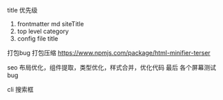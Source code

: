 title 优先级
1. frontmatter md siteTitle
2. top level category
3. config file title


打包bug 打包压缩 https://www.npmjs.com/package/html-minifier-terser

seo 布局优化，组件提取，类型优化，样式合并，优化代码
最后 各个屏幕测试bug

cli
搜索框
